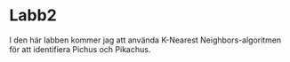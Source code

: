 # Labb2
I den här labben kommer jag att använda K-Nearest Neighbors-algoritmen för att identifiera Pichus och Pikachus.
